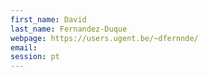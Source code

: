 ```yaml
---
first_name: David
last_name: Fernandez-Duque
webpage: https://users.ugent.be/~dfernnde/
email: 
session: pt
---
```

